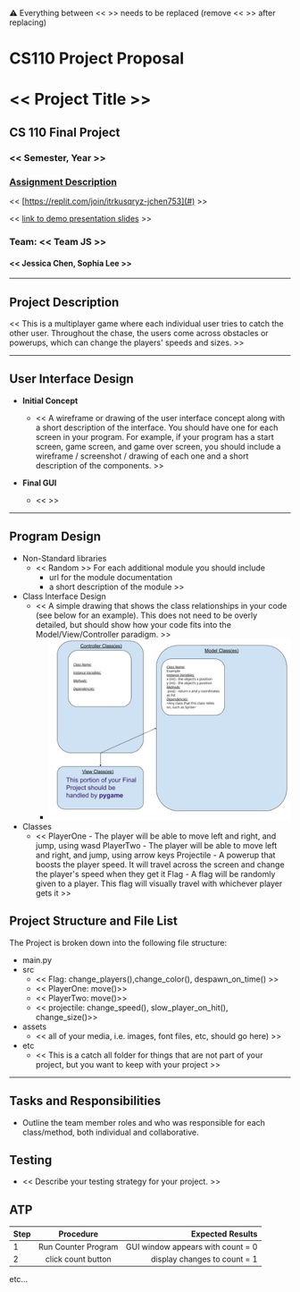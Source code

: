 :warning: Everything between << >> needs to be replaced (remove << >> after replacing)
# CS110 Project Proposal
# << Project Title >>
## CS 110 Final Project
### << Semester, Year >>
### [Assignment Description](https://docs.google.com/document/d/1H4R6yLL7som1lglyXWZ04RvTp_RvRFCCBn6sqv-82ps/edit?usp=sharing)

<< [https://replit.com/join/itrkusqryz-jchen753](#) >>

<< [link to demo presentation slides](#) >>

### Team: << Team JS >>
#### << Jessica Chen, Sophia Lee >>

***

## Project Description

<< This is a multiplayer game where each individual user tries to catch the other user. Throughout the chase, the users come across obstacles or powerups, which can change the players' speeds and sizes. >>

***    

## User Interface Design

- **Initial Concept**
  - << A wireframe or drawing of the user interface concept along with a short description of the interface. You should have one for each screen in your program. For example, if your program has a start screen, game screen, and game over screen, you should include a wireframe / screenshot / drawing of each one and a short description of the components. >>
    
    
- **Final GUI**
  - <<  >>

***        

## Program Design

* Non-Standard libraries
    * << Random >>
         For each additional module you should include
         - url for the module documentation
         - a short description of the module >>
* Class Interface Design
    * << A simple drawing that shows the class relationships in your code (see below for an example). This does not need to be overly detailed, but should show how your code fits into the Model/View/Controller paradigm. >>
        * ![class diagram](assets/class_diagram.jpg) 
* Classes
    * << PlayerOne - The player will be able to move left and right, and jump, using wasd
         PlayerTwo - The player will be able to move left and right, and jump, using arrow keys
         Projectile - A powerup that boosts the player speed. It will travel across the screen and change the             player's speed when they get it
         Flag - A flag will be randomly given to a player. This flag will visually travel with whichever player
         gets it >>

## Project Structure and File List

The Project is broken down into the following file structure:

* main.py
* src
    * << Flag: change_players(),change_color(), despawn_on_time() >>
    * << PlayerOne: move()>>
    *  << PlayerTwo: move()>>
    * << projectile: change_speed(), slow_player_on_hit(), change_size()>>
* assets
    * << all of your media, i.e. images, font files, etc, should go here) >>
* etc
    * << This is a catch all folder for things that are not part of your project, but you want to keep with your project >>

***

## Tasks and Responsibilities 

   * Outline the team member roles and who was responsible for each class/method, both individual and collaborative.

## Testing

* << Describe your testing strategy for your project. >>

## ATP

| Step                 |Procedure             |Expected Results                   |
|----------------------|:--------------------:|----------------------------------:|
|  1                   | Run Counter Program  |GUI window appears with count = 0  |
|  2                   | click count button   | display changes to count = 1      |
etc...
